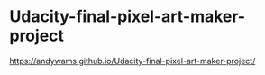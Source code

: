 # Udacity-final-pixel-art-maker-project
https://andywams.github.io/Udacity-final-pixel-art-maker-project/
